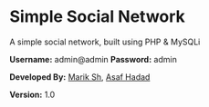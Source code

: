 
**Simple Social Network**
=======
A simple social network, built using PHP & MySQLi
 
  **Username:** admin@admin
  **Password:** admin

**Developed By:** [Marik Sh](https://github.com/marik22312), [Asaf Hadad](https://github.com/asaf147369)

**Version:** 1.0
